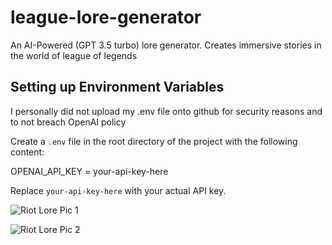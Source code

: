 # league-lore-generator
An AI-Powered (GPT 3.5 turbo) lore generator. Creates immersive stories in the world of league of legends

## Setting up Environment Variables 

I personally did not upload my .env file onto github for security reasons and to not breach OpenAI policy 

Create a `.env` file in the root directory of the project with the following content:

OPENAI_API_KEY = your-api-key-here

Replace `your-api-key-here` with your actual API key.

![Riot Lore Pic 1](https://github.com/user-attachments/assets/888b7c48-a3c9-4846-a104-0f629cd0c0e3)


![Riot Lore Pic 2](https://github.com/user-attachments/assets/5806a1ca-5677-4cf4-9729-870c50be7d98)
